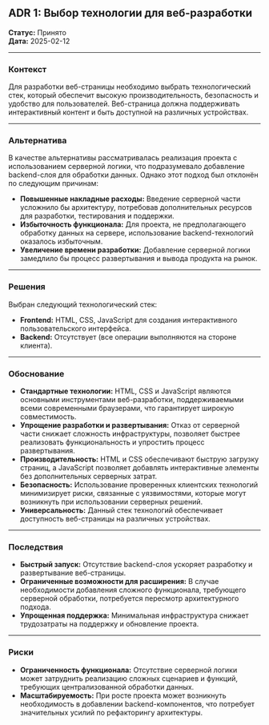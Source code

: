 ## ADR 1: Выбор технологии для веб-разработки

**Статус:** Принято  
**Дата:** 2025-02-12  

---

### Контекст

Для разработки веб-страницы необходимо выбрать технологический стек, который обеспечит высокую производительность, безопасность и удобство для пользователей. Веб-страница должна поддерживать интерактивный контент и быть доступной на различных устройствах.

---

### Альтернатива

В качестве альтернативы рассматривалась реализация проекта с использованием серверной логики, что подразумевало добавление backend-слоя для обработки данных. Однако этот подход был отклонён по следующим причинам:
- **Повышенные накладные расходы:** Введение серверной части усложнило бы архитектуру, потребовав дополнительных ресурсов для разработки, тестирования и поддержки.
- **Избыточность функционала:** Для проекта, не предполагающего обработку данных на сервере, использование backend-технологий оказалось избыточным.
- **Увеличение времени разработки:** Добавление серверной логики замедлило бы процесс развертывания и вывода продукта на рынок.

---

### Решения

Выбран следующий технологический стек:
- **Frontend:** HTML, CSS, JavaScript для создания интерактивного пользовательского интерфейса.
- **Backend:** Отсутствует (все операции выполняются на стороне клиента).

---

### Обоснование

- **Стандартные технологии:** HTML, CSS и JavaScript являются основными инструментами веб-разработки, поддерживаемыми всеми современными браузерами, что гарантирует широкую совместимость.
- **Упрощение разработки и развертывания:** Отказ от серверной части снижает сложность инфраструктуры, позволяет быстрее реализовать функциональность и упростить процесс развертывания.
- **Производительность:** HTML и CSS обеспечивают быструю загрузку страниц, а JavaScript позволяет добавлять интерактивные элементы без дополнительных серверных затрат.
- **Безопасность:** Использование проверенных клиентских технологий минимизирует риски, связанные с уязвимостями, которые могут возникнуть при использовании серверных решений.
- **Универсальность:** Данный стек технологий обеспечивает доступность веб-страницы на различных устройствах.

---

### Последствия

- **Быстрый запуск:** Отсутствие backend-слоя ускоряет разработку и развертывание веб-страницы.
- **Ограниченные возможности для расширения:** В случае необходимости добавления сложного функционала, требующего серверной обработки, потребуется пересмотр архитектурного подхода.
- **Упрощенная поддержка:** Минимальная инфраструктура снижает трудозатраты на поддержку и обновление проекта.

---

### Риски

- **Ограниченность функционала:** Отсутствие серверной логики может затруднить реализацию сложных сценариев и функций, требующих централизованной обработки данных.
- **Масштабируемость:** При росте проекта может возникнуть необходимость в добавлении backend-компонентов, что потребует значительных усилий по рефакторингу архитектуры.